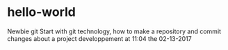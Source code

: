 # hello-world
Newbie git
Start with git technology, how to make a repository and commit changes about a project developpement at 11:04 the 02-13-2017
